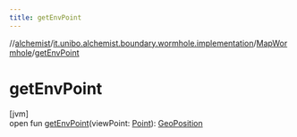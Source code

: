 ```yaml
---
title: getEnvPoint
---
```

//[alchemist](../../../index.html)/[it.unibo.alchemist.boundary.wormhole.implementation](../index.html)/[MapWormhole](index.html)/[getEnvPoint](get-env-point.html)



# getEnvPoint



[jvm]\
open fun [getEnvPoint](get-env-point.html)(viewPoint: [Point](https://docs.oracle.com/javase/8/docs/api/java/awt/Point.html)): [GeoPosition](../../it.unibo.alchemist.model.interfaces/-geo-position/index.html)




